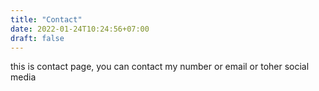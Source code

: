 ```yaml
---
title: "Contact"
date: 2022-01-24T10:24:56+07:00
draft: false
---
```


this is contact page, you can contact my number or email or toher social media

